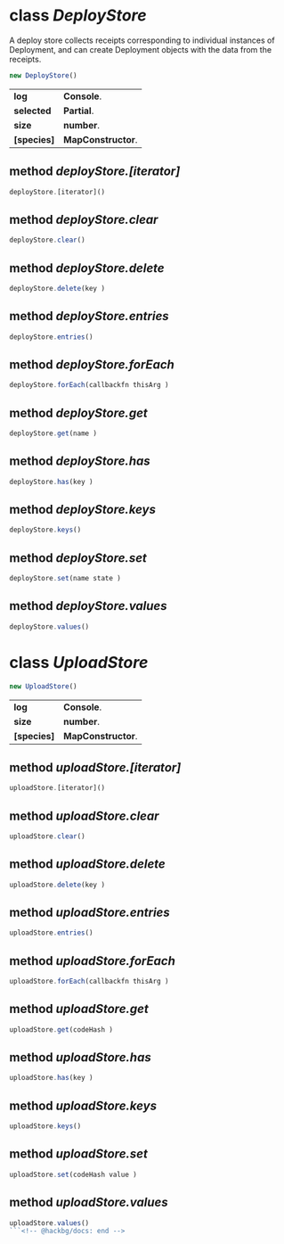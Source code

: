 <!-- @hackbg/docs: begin -->

# class *DeployStore*
A deploy store collects receipts corresponding to individual instances of Deployment,
and can create Deployment objects with the data from the receipts.

```typescript
new DeployStore()
```

<table><tbody>
<tr><td valign="top">
<strong>log</strong></td>
<td><strong>Console</strong>. </td></tr>
<tr><td valign="top">
<strong>selected</strong></td>
<td><strong>Partial</strong>. </td></tr>
<tr><td valign="top">
<strong>size</strong></td>
<td><strong>number</strong>. </td></tr>
<tr><td valign="top">
<strong>[species]</strong></td>
<td><strong>MapConstructor</strong>. </td></tr></tbody></table>

## method *deployStore.[iterator]*
```typescript
deployStore.[iterator]()
```

## method *deployStore.clear*
```typescript
deployStore.clear()
```

## method *deployStore.delete*
```typescript
deployStore.delete(key )
```

## method *deployStore.entries*
```typescript
deployStore.entries()
```

## method *deployStore.forEach*
```typescript
deployStore.forEach(callbackfn thisArg )
```

## method *deployStore.get*
```typescript
deployStore.get(name )
```

## method *deployStore.has*
```typescript
deployStore.has(key )
```

## method *deployStore.keys*
```typescript
deployStore.keys()
```

## method *deployStore.set*
```typescript
deployStore.set(name state )
```

## method *deployStore.values*
```typescript
deployStore.values()
```

# class *UploadStore*
```typescript
new UploadStore()
```

<table><tbody>
<tr><td valign="top">
<strong>log</strong></td>
<td><strong>Console</strong>. </td></tr>
<tr><td valign="top">
<strong>size</strong></td>
<td><strong>number</strong>. </td></tr>
<tr><td valign="top">
<strong>[species]</strong></td>
<td><strong>MapConstructor</strong>. </td></tr></tbody></table>

## method *uploadStore.[iterator]*
```typescript
uploadStore.[iterator]()
```

## method *uploadStore.clear*
```typescript
uploadStore.clear()
```

## method *uploadStore.delete*
```typescript
uploadStore.delete(key )
```

## method *uploadStore.entries*
```typescript
uploadStore.entries()
```

## method *uploadStore.forEach*
```typescript
uploadStore.forEach(callbackfn thisArg )
```

## method *uploadStore.get*
```typescript
uploadStore.get(codeHash )
```

## method *uploadStore.has*
```typescript
uploadStore.has(key )
```

## method *uploadStore.keys*
```typescript
uploadStore.keys()
```

## method *uploadStore.set*
```typescript
uploadStore.set(codeHash value )
```

## method *uploadStore.values*
```typescript
uploadStore.values()
```<!-- @hackbg/docs: end -->